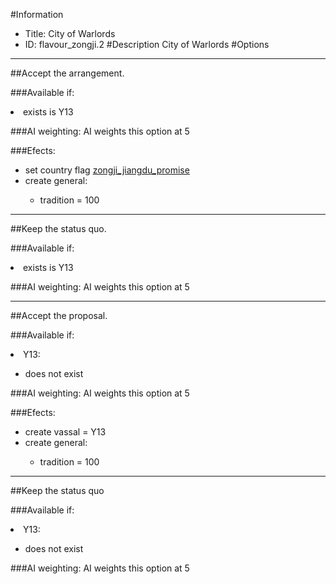 #Information
 - Title: City of Warlords
 - ID: flavour_zongji.2
#Description
City of Warlords
#Options

___
##Accept the arrangement.

###Available if:
<li>exists is Y13</li>

###AI weighting:
AI weights this option at 5


###Efects:<ul><li>set country flag [zongji_jiangdu_promise](../flags/zongji_jiangdu_promise.md)</li><li>create general:</li><ul><li>tradition = 100</li></ul></ul>

___
##Keep the status quo.

###Available if:
<li>exists is Y13</li>

###AI weighting:
AI weights this option at 5


___
##Accept the proposal.

###Available if:
<li>Y13:</li><ul><li>does not exist</li></ul>

###AI weighting:
AI weights this option at 5


###Efects:<ul><li>create vassal = Y13</li><li>create general:</li><ul><li>tradition = 100</li></ul></ul>

___
##Keep the status quo

###Available if:
<li>Y13:</li><ul><li>does not exist</li></ul>

###AI weighting:
AI weights this option at 5

